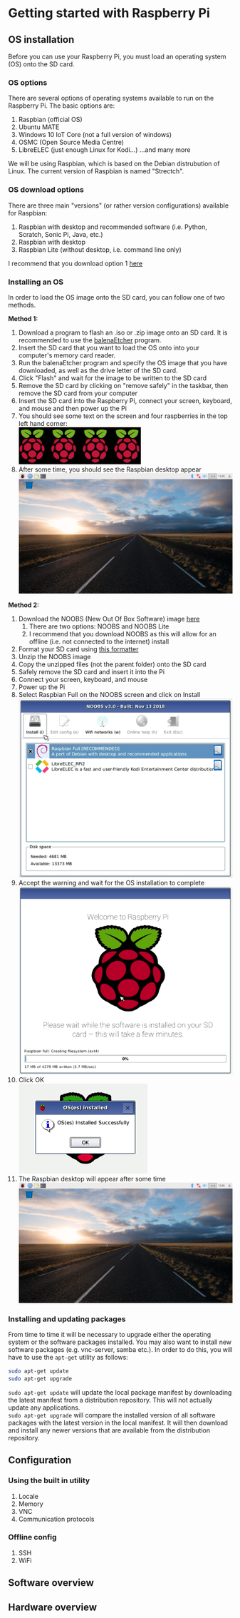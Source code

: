 # Getting started with Raspberry Pi

## OS installation
Before you can use your Raspberry Pi, you must load an operating system (OS) onto the SD card.

### OS options
There are several options of operating systems available to run on the Raspberry Pi. The basic options are:
1. Raspbian (official OS)
2. Ubuntu MATE
3. Windows 10 IoT Core (not a full version of windows)
4. OSMC (Open Source Media Centre)
5. LibreELEC (just enough Linux for Kodi...)
...and many more

We will be using Raspbian, which is based on the Debian distrubution of Linux. The current version of Raspbian is named "Strectch".

### OS download options
There are three main "versions" (or rather version configurations) available for Raspbian:
1. Raspbian with desktop and recommended software (i.e. Python, Scratch, Sonic Pi, Java, etc.)
2. Raspbian with desktop
3. Raspbian Lite (without desktop, i.e. command line only)

I recommend that you download option 1 [here][raspi-downloads]

### Installing an OS
In order to load the OS image onto the SD card, you can follow one of two methods.

**Method 1:**
1. Download a program to flash an .iso or .zip image onto an SD card. It is recommended to use the [balenaEtcher][etcher] program.
2. Insert the SD card that you want to load the OS onto into your computer's memory card reader.
3. Run the balenaEtcher program and specify the OS image that you have downloaded, as well as the drive letter of the SD card.
4. Click "Flash" and wait for the image to be written to the SD card
5. Remove the SD card by clicking on "remove safely" in the taskbar, then remove the SD card from your computer
6. Insert the SD card into the Raspberry Pi, connect your screen, keyboard, and mouse and then power up the Pi
7. You should see some text on the screen and four raspberries in the top left hand corner:  
![four-raspberries][raspberries]
8. After some time, you should see the Raspbian desktop appear
![raspbian desktop][pi-desktop]

**Method 2:**
1. Download the NOOBS (New Out Of Box Software) image [here][noobs-downloads]
   1. There are two options: NOOBS and NOOBS Lite
   2. I recommend that you download NOOBS as this will allow for an offline (i.e. not connected to the internet) install
2. Format your SD card using [this formatter][sd-formatter]
3. Unzip the NOOBS image
4. Copy the unzipped files (not the parent folder) onto the SD card
5. Safely remove the SD card and insert it into the Pi
6. Connect your screen, keyboard, and mouse
7. Power up the Pi
8. Select Raspbian Full on the NOOBS screen and click on Install
![noobs installation screen][noobs-install]
9.  Accept the warning and wait for the OS installation to complete
![noobs installing raspbian][noobs-installing]
10. Click OK  
![noobs install complete][noobs-installed]
11. The Raspbian desktop will appear after some time
![raspbian desktop][pi-desktop]

### Installing and updating packages
From time to time it will be necessary to upgrade either the operating system or the software packages installed. You may also want to install new software packages (e.g. vnc-server, samba etc.). In order to do this, you will have to use the `apt-get` utility as follows:
```bash
sudo apt-get update
sudo apt-get upgrade
```

`sudo apt-get update` will update the local package manifest by downloading the latest manifest from a distribution repository. This will not actually update any applications.  
`sudo apt-get upgrade` will compare the installed version of all software packages with the latest version in the local manifest. It will then download and install any newer versions that are available from the distribution repository.

## Configuration
### Using the built in utility
1. Locale
2. Memory
3. VNC
4. Communication protocols


### Offline config
1. SSH
2. WiFi

## Software overview

## Hardware overview

[raspi-downloads]: https://www.raspberrypi.org/downloads/raspbian/
[noobs-downloads]: https://www.raspberrypi.org/downloads/noobs/
[etcher]: https://www.balena.io/etcher/
[sd-formatter]:  https://www.sdcard.org/downloads/formatter/index.html
[interactive-pinout]: https://pinout.xyz/

[raspberries]: ../static/images/raspberries.png "four raspberries"
[noobs-install]: ../static/images/install.png "noobs install screen"
[noobs-installing]: ../static/images/installing.png "noobs installing screen"
[noobs-installed]: ../static/images/installed.png "noobs install complete screen"
[pi-desktop]: ../static/images/pi-desktop.png "pi desktop"
[pi-labelled]: ../static/images/pi-labelled.png "labelled raspberry pi layout"
[pi-pinout]: ../static/images/raspberry-pi-pinout.png "raspberry pi pinout"
[pinout-command]: ../static/images/gpiozero-pinout.png "pinout command screen"